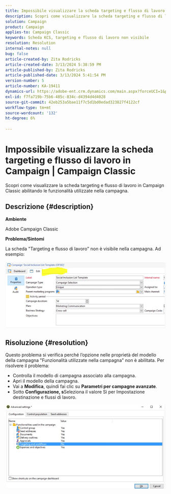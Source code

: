 ```yaml
---
title: Impossibile visualizzare la scheda targeting e flusso di lavoro in Campaign | Campaign Classic
description: Scopri come visualizzare la scheda targeting e flusso di lavoro in Campaign Classic
solution: Campaign
product: Campaign
applies-to: Campaign Classic
keywords: Scheda KCS, targeting e flusso di lavoro non visibile
resolution: Resolution
internal-notes: null
bug: false
article-created-by: Zita Rodricks
article-created-date: 3/13/2024 5:38:59 PM
article-published-by: Zita Rodricks
article-published-date: 3/13/2024 5:41:54 PM
version-number: 5
article-number: KA-19411
dynamics-url: https://adobe-ent.crm.dynamics.com/main.aspx?forceUCI=1&pagetype=entityrecord&etn=knowledgearticle&id=4f849390-60e1-ee11-904c-0022480a227c
exl-id: f7fa719b-75b6-485c-834c-d4394d4d4028
source-git-commit: 42eb253a5bae11f7c5d1bd0edad323827f4122cf
workflow-type: tm+mt
source-wordcount: '132'
ht-degree: 6%

---
```


# Impossibile visualizzare la scheda targeting e flusso di lavoro in Campaign | Campaign Classic


Scopri come visualizzare la scheda targeting e flusso di lavoro in Campaign Classic abilitando le funzionalità utilizzate nella campagna.

## Descrizione {#description}


<b>Ambiente</b>

Adobe Campaign Classic

<b>Problema/Sintomi</b>

La scheda &quot;Targeting e flusso di lavoro&quot; non è visibile nella campagna. Ad esempio:
<br><br>![](assets/___50849390-60e1-ee11-904c-0022480a227c___.png)<br>

## Risoluzione {#resolution}


Questo problema si verifica perché l’opzione nelle proprietà del modello della campagna &quot;Funzionalità utilizzate nella campagna&quot; non è abilitata. Per risolvere il problema:

- Controlla il modello di campagna associato alla campagna.
- Apri il modello della campagna.
- Vai a <b>Modifica</b>, quindi fai clic su <b>Parametri per campagne avanzate</b>.
- Sotto <b>Configurazione, s</b>Seleziona il valore Sì per Impostazione destinazione e flussi di lavoro.


![](assets/f184a935-4ace-ec11-a7b5-00224809c196.png)
